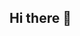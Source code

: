 ## Hi there 👋

<!--

- 🔭 I'm currently working on building a site for my art and poems. I would like to add projects later on. 
- 📫 How to reach me: blueminuteblue@gmail.com
- 😄 Pronouns: she/her/hers
- ⚡ Fun fact: uhhhh 
-->
